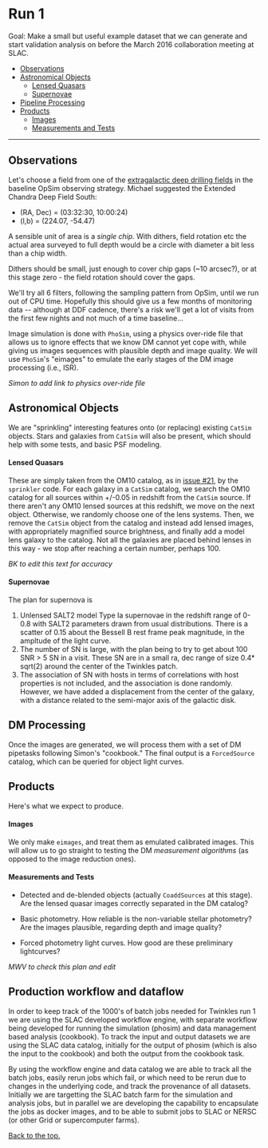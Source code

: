 # <a name="Run1"></a> Run 1

Goal: Make a small but useful example dataset that we can generate and start
validation analysis on before the March 2016 collaboration meeting at SLAC.

* [Observations](#Observations)
* [Astronomical Objects](#AstronomicalObjects)
  * [Lensed Quasars](#LensedQuasars)
  * [Supernovae](#Supernovae)
* [Pipeline Processing](#Pipeline)
* [Products](#Products)
  * [Images](#Images)
  * [Measurements and Tests](#Measurements)

_____

## <a name="Observations"></a> Observations

Let's choose a field from one of the [extragalactic deep drilling fields](http://www.lsst.org/News/enews/deep-drilling-201202.html) in the baseline OpSim observing strategy. Michael suggested the
Extended Chandra Deep Field South:

* (RA, Dec) = (03:32:30, 10:00:24)
* (l,b) = (224.07, -54.47)

A sensible unit of area is a *single chip.* With dithers, field rotation etc
the actual area surveyed to full depth would be a circle with
diameter a bit less than a chip width.

Dithers should be small, just enough to cover chip gaps (~10 arcsec?), or
at this stage zero - the field rotation should cover the gaps.  

We'll try all 6 filters, following the sampling pattern from OpSim, until we
run out of CPU time. Hopefully this should give us a few months of monitoring
data -- although at DDF cadence, there's a risk we'll get a lot of visits
from the first few nights and not much of a time baseline...

Image simulation is done with `PhoSim`, using a physics over-ride file that
allows us to ignore effects that we know DM cannot yet cope with, while  giving
us images sequences with plausible depth and image quality. We will use
`PhoSim`'s "eimages" to emulate the early stages of the DM image processing
(i.e., ISR).

*Simon to add link to physics over-ride file*


## <a name="AstronomicalObjects"></a> Astronomical Objects

We are "sprinkling" interesting features onto (or replacing) existing `CatSim`
objects.  Stars and galaxies  from `CatSim` will also be present, which should
help with some tests, and basic PSF modeling.

#### <a name="Lensed Quasars"></a> Lensed Quasars

These are simply taken from the OM10 catalog, as in [issue #21](https://github.com/DarkEnergyScienceCollaboration/Twinkles/issues/21), by the `sprinkler` code. For each galaxy in a `CatSim` catalog, we search the OM10
catalog for all sources within +/-0.05 in redshift from the `CatSim` source. If
there aren't any OM10 lensed sources at this redshift, we move on the next
object. Otherwise, we randomly choose one of the lens systems. Then, we remove
the `CatSim` object from the catalog and instead add lensed images, with
appropriately magnified source brightness, and finally add a model lens galaxy
to the catalog. Not all the galaxies are placed behind lenses in this way - we
stop after reaching a certain number, perhaps 100. 

*BK to edit this text for accuracy*


#### <a name="Supernovae"></a> Supernovae

The plan for supernova is 
1. Unlensed SALT2 model Type Ia supernovae in the redshift range of 0-0.8 with SALT2 parameters drawn from usual distributions. There is a scatter of 0.15 about the Bessell B rest frame peak magnitude, in the ampltude of the light curve. 
2. The number of SN is large, with the plan being to try to get about 100 SNR > 5 SN in a visit. These SN are in a small ra, dec range of size 0.4* sqrt(2) around the center of the Twinkles patch.
3. The association of SN with hosts in terms of correlations with host properties is not included, and the association is done randomly. However, we have added a displacement from the center of the galaxy, with a distance related to the semi-major axis of the galactic disk.



## <a name="Pipeline"></a> DM Processing

Once the images are generated, we will process them with a set of DM pipetasks
following Simon's "cookbook." The final output is a `ForcedSource` catalog, which
can be queried for object light curves.

## <a name="Products"></a> Products

Here's what we expect to produce.

#### <a name="Images"></a> Images

We only make `eimages`, and treat them as emulated calibrated images. This
will allow us to go straight to testing the DM *measurement algorithms* (as
opposed to the image reduction ones).

#### <a name="Measurements"></a> Measurements and Tests

* Detected and de-blended objects (actually `CoaddSources` at this stage). Are the lensed quasar images correctly separated in the DM catalog?

* Basic photometry. How reliable is the non-variable stellar photometry? Are the
images plausible, regarding depth and image quality?

* Forced photometry light curves. How good are these preliminary lightcurves?

*MWV to check this plan and edit*

## Production workflow and dataflow

In order to keep track of the 1000's of batch jobs needed for Twinkles run 1 we are using the SLAC developed workflow engine, with separate workflow being developed for running the simulation (phosim) and data management based analysis (cookbook). To track the input and output datasets we are using the SLAC data catalog, initially for the output of phosim (which is also the input to the cookbook) and both the output from the cookbook task.

By using the workflow engine and data catalog we are able to track all the batch jobs, easily rerun jobs which fail, or which need to be rerun due to changes in the underlying code, and track the provenance of all datasets. Initially we are targetting the SLAC batch farm for the simulation and analysis jobs, but in parallel we are developing the capability to encapsulate the jobs as docker images, and to be able to submit jobs to SLAC or NERSC (or other Grid or supercomputer farms).  


[Back to the top.](#Run1)

